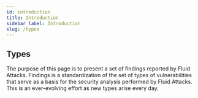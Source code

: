 ```yaml
---
id: introduction    
title: Introduction
sidebar_label: Introduction
slug: /types
---
```


## Types

The purpose of this page is to present a set of findings reported by Fluid Attacks. Findings is a standardization of the set of types of vulnerabilities that serve as a basis for the security analysis performed by Fluid Attacks. This is an ever-evolving effort as new types arise every day.